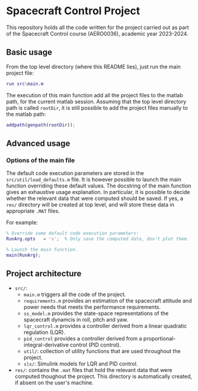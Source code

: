 # Spacecraft Control Project

This repository holds all the code written for the project carried out as part
of the Spacecraft Control course (AERO0036), academic year 2023-2024.

## Basic usage

From the top level directory (where this README lies), just run the main project
file:
```matlab
run src\main.m
```
The execution of this main function add all the project files to the matlab
path, for the current matlab session. Assuming that the top level directory path
is called `rootDir`, it is still possible to add the project files manually to
the matlab path:
```matlab
addpath(genpath(rootDir));
```

## Advanced usage

### Options of the main file

The default code execution parameters are stored in the
`src/util/load_defaults.m` file.
It is however possible to launch the main function overriding these default
values.
The docstring of the main function gives an exhaustive usage explanation.
In particular, it is possible to decide whether the relevant data that were
computed should be saved. If yes, a `res/` directory will be created at top
level, and will store these data in appropriate `.MAT` files.

For example:
```matlab
% Override some default code execution parameters:
RunArg.opts   = 's';  % Only save the computed data, don't plot them.

% Launch the main function.
main(RunArg);
```

## Project architecture

- `src/`:
  - `main.m` triggers all the code of the project.
  - `requirements.m` provides an estimation of the spacecraft attitude and power
    needs that meets the performance requirements.
  - `ss_model.m` provides the state-space representations of the spacecraft
    dynamcis in roll, pitch and yaw.
  - `lqr_control.m` provides a controller derived from a linear quadratic
    regulation (LQR).
  - `pid_control` provides a controller derived from a
    proportional-integral-derivative control (PID control).
  - `util/`: collection of utility functions that are used throughout the
    project.
  - `slx/`: Simulink models for LQR and PID control.
- `res/`: contains the `.mat` files that hold the relevant data that were
  computed thoughout the project. This directory is automatically created, if
  absent on the user's machine.
